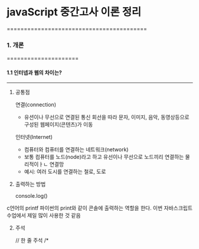 # javaScript 중간고사 이론 정리

=========================================

### 1. 개론 

=====================


#### 1.1 인터넵과 웹의 차이는?

--------------------

1. 공통점

    연결(connection)
    - 유션이나 무선으로 연결된 통신 회선을 따라 문자, 이미지, 음악, 동영상등으로 구성된 웹페이지(콘텐츠)가 이동

    인터넷(Internet)
    - 컴퓨터와 컴퓨터를 연결하는 네트워크(network)
    - 보통 컴퓨터를 노드(node)라고 하고 유선이나 무선으로 노드끼리 연결하는 물리적이ㅏㄴ 연결망
    - 예시: 여러 도시를 연결하는 철로, 도로



1. 출력하는 방법

    console.log()

c언어의 printf 파이썬의 print와 같이 콘솔에 출력하는 역할을 한다.
이번 자바스크립트 수업에서 제일 많이 사용한 것 같음


2. 주석

    // 한 줄 주석
    /*